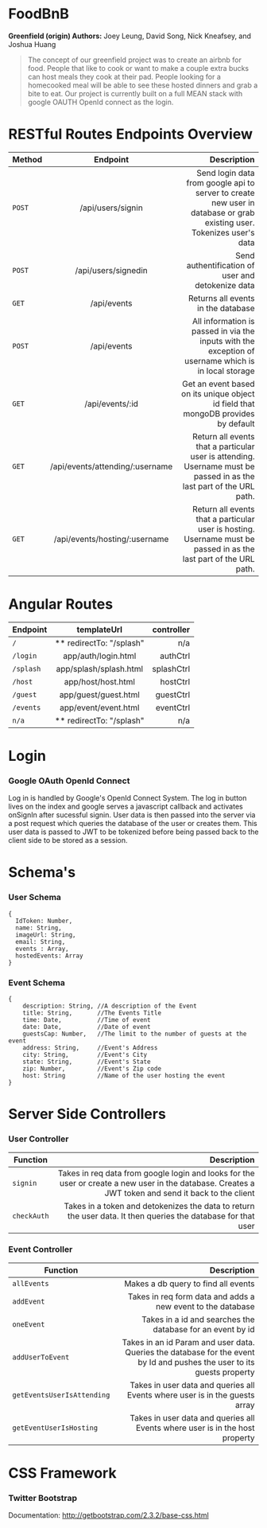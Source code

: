 # FoodBnB 
**Greenfield (origin) Authors:** Joey Leung, David Song, Nick Kneafsey, and Joshua Huang
> The concept of our greenfield project was to create an airbnb for food. People that like to cook or want to make a couple extra bucks can host meals they cook at their pad. People looking for a homecooked meal will be able to see these hosted dinners and grab a bite to eat. Our project is currently built on a full MEAN stack with google OAUTH OpenId connect as the login.

# RESTful Routes Endpoints Overview

| Method        | Endpoint      | Description  |
| ------------- |:-------------:| ------------:|
| `POST` | /api/users/signin | Send login data from google api to server to create new user in database or grab existing user. Tokenizes user's data |
| `POST` | /api/users/signedin | Send authentification of user and detokenize data |
| `GET` | /api/events | Returns all events in the database |
| `POST` | /api/events | All information is passed in via the inputs with the exception of username which is in local storage |
| `GET` | /api/events/:id | Get an event based on its unique object id field that mongoDB provides by default |
| `GET` | /api/events/attending/:username | Return all events that a particular user is attending. Username must be passed in as the last part of the URL path. |
| `GET` | /api/events/hosting/:username | Return all events that a particular user is hosting. Username must be passed in as the last part of the URL path.  |

# Angular Routes

| Endpoint        | templateUrl      | controller  |
| ------------- |:-------------:| ------------:|
| `/` | ** redirectTo: "/splash" | n/a |
| `/login` | app/auth/login.html | authCtrl |
| `/splash` | app/splash/splash.html | splashCtrl |
| `/host` | app/host/host.html | hostCtrl |
| `/guest` | app/guest/guest.html | guestCtrl |
| `/events` | app/event/event.html | eventCtrl |
| `n/a` | ** redirectTo: "/splash" | n/a |


# Login

### Google OAuth OpenId Connect
Log in is handled by Google's OpenId Connect System. The log in button lives on the index and google serves a javascript callback and activates onSignIn after sucessful signin. User data is then passed into the server via a post request which queries the database of the user or creates them. This user data is passed to JWT to be tokenized before being passed back to the client side to be stored as a session.

# Schema's

### User Schema

    {
      IdToken: Number,
      name: String,
      imageUrl: String,
      email: String,
      events : Array,
      hostedEvents: Array
    }

### Event Schema

    {
	    description: String, //A description of the Event
	    title: String,		 //The Events Title
	    time: Date,			 //Time of event 
	    date: Date,			 //Date of event
	    guestsCap: Number,	 //The limit to the number of guests at the event
	    address: String,	 //Event's Address
	    city: String,		 //Event's City
	    state: String,		 //Event's State
	    zip: Number,		 //Event's Zip code
	    host: String		 //Name of the user hosting the event
    }

# Server Side Controllers
### User Controller

| Function        |  Description  |
| ------------- |------------:|
| `signin` | Takes in req data from google login and looks for the user or create a new user in the database. Creates a JWT token and send it back to the client |
| `checkAuth` | Takes in a token and detokenizes the data to return the user data. It then queries the database for that user |

### Event Controller

| Function        |  Description  |
| ------------- |------------:|
| `allEvents` | Makes a db query to find all events |
| `addEvent` | Takes in req form data and adds a new event to the database |
| `oneEvent` | Takes in a id and searches the database for an event by id |
| `addUserToEvent` | Takes in an id Param and user data. Queries the database for the event by Id and pushes the user to its guests property |
| `getEventsUserIsAttending` | Takes in user data and queries all Events where user is in the guests array |
| `getEventUserIsHosting` | Takes in user data and queries all Events where user is in the host property |

# CSS Framework
### Twitter Bootstrap
Documentation: http://getbootstrap.com/2.3.2/base-css.html
